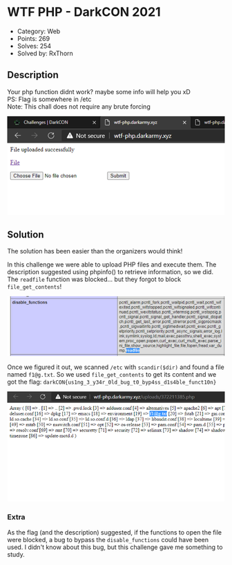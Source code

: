 # WTF PHP - DarkCON 2021

- Category: Web
- Points: 269
- Solves: 254
- Solved by: RxThorn

## Description

Your php function didnt work? maybe some info will help you xD  
PS: Flag is somewhere in /etc  
Note: This chall does not require any brute forcing

![Home](./pictures/home.png)

## Solution

The solution has been easier than the organizers would think!

In this challenge we were able to upload PHP files and execute them. The description suggested using phpinfo() to retrieve information, so we did. The `readfile` function was blocked... but they forgot to block `file_get_contents`!

![phpinfo()](./pictures/phpinfo.png)

Once we figured it out, we scanned `/etc` with `scandir($dir)` and found a file named `f1@g.txt`. So we used `file_get_contents` to get its content and we got the flag: `darkCON{us1ng_3_y34r_0ld_bug_t0_byp4ss_d1s4ble_funct10n}`

![Directory](./pictures/etc.png)

### Extra

As the flag (and the description) suggested, if the functions to open the file were blocked, a bug to bypass the `disable_functions` could have been used. I didn't know about this bug, but this challenge gave me something to study.
